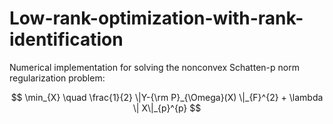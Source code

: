 # Low-rank-optimization-with-rank-identification
Numerical implementation for solving the nonconvex Schatten-p norm regularization problem:

$$
\min_{X} \quad \frac{1}{2} \|Y-{\rm P}_{\Omega}(X) \|_{F}^{2} + \lambda \|
X\|_{p}^{p} 
$$


